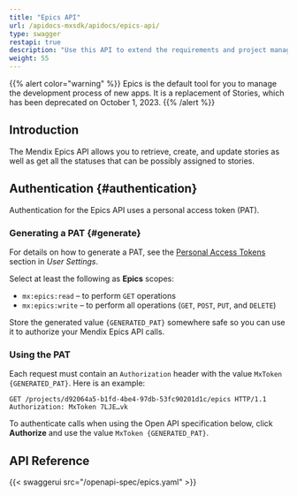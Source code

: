 ```yaml
---
title: "Epics API"
url: /apidocs-mxsdk/apidocs/epics-api/
type: swagger
restapi: true
description: "Use this API to extend the requirements and project management capabilities of the Mendix Platform or connect third-party service management and project management tools."
weight: 55
---
```


{{% alert color="warning" %}}
Epics is the default tool for you to manage the development process of new apps. It is a replacement of Stories, which has been deprecated on October 1, 2023.
{{% /alert %}}

## Introduction

The Mendix Epics API allows you to retrieve, create, and update stories as well as get all the statuses that can be possibly assigned to stories.

## Authentication {#authentication}

Authentication for the Epics API uses a personal access token (PAT).

### Generating a PAT {#generate}

For details on how to generate a PAT, see the [Personal Access Tokens](/community-tools/mendix-profile/user-settings/#pat) section in *User Settings*.

Select at least the following as **Epics** scopes:

* `mx:epics:read` – to perform `GET` operations
* `mx:epics:write` – to perform all operations (`GET`, `POST`, `PUT`, and `DELETE`)

Store the generated value `{GENERATED_PAT}` somewhere safe so you can use it to authorize your Mendix Epics API calls.

### Using the PAT

Each request must contain an `Authorization` header with the value `MxToken {GENERATED_PAT}`. Here is an example:

```http {linenos=false}
GET /projects/d92064a5-b1fd-4be4-97db-53fc90201d1c/epics HTTP/1.1
Authorization: MxToken 7LJE…vk
```

To authenticate calls when using the Open API specification below, click **Authorize** and use the value `MxToken {GENERATED_PAT}`.

## API Reference

{{< swaggerui src="/openapi-spec/epics.yaml"  >}}
